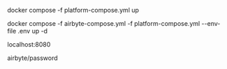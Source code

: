 docker compose -f platform-compose.yml up

docker compose -f airbyte-compose.yml -f platform-compose.yml  --env-file .env up -d

localhost:8080

airbyte/password